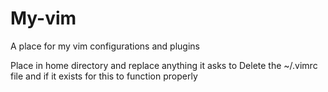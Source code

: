 # My-vim
A place for my vim configurations and plugins

Place in home directory and replace anything it asks to
Delete the ~/.vimrc file and if it exists for this to function properly
